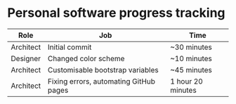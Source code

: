 # Personal software progress tracking

| Role      | Job                                    | Time               |
| --------- | -------------------------------------- | ------------------ |
| Architect | Initial commit                         | ~30 minutes        |
| Designer  | Changed color scheme                   | ~10 minutes        |
| Architect | Customisable bootstrap variables       | ~45 minutes        |
| Architect | Fixing errors, automating GitHub pages |  1 hour 20 minutes |
